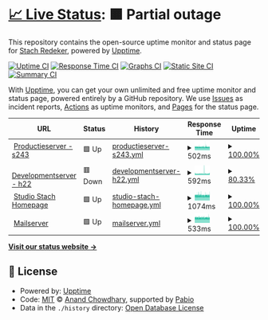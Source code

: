 # [📈 Live Status](https://demo.upptime.js.org): <!--live status--> **🟧 Partial outage**

This repository contains the open-source uptime monitor and status page for [Stach Redeker](www.stachredeker.nl), powered by [Upptime](https://github.com/upptime/upptime).

[![Uptime CI](https://github.com/StachRedeker/uptime/workflows/Uptime%20CI/badge.svg)](https://github.com/StachRedeker/uptime/actions?query=workflow%3A%22Uptime+CI%22)
[![Response Time CI](https://github.com/StachRedeker/uptime/workflows/Response%20Time%20CI/badge.svg)](https://github.com/StachRedeker/uptime/actions?query=workflow%3A%22Response+Time+CI%22)
[![Graphs CI](https://github.com/StachRedeker/uptime/workflows/Graphs%20CI/badge.svg)](https://github.com/StachRedeker/uptime/actions?query=workflow%3A%22Graphs+CI%22)
[![Static Site CI](https://github.com/StachRedeker/uptime/workflows/Static%20Site%20CI/badge.svg)](https://github.com/StachRedeker/uptime/actions?query=workflow%3A%22Static+Site+CI%22)
[![Summary CI](https://github.com/StachRedeker/uptime/workflows/Summary%20CI/badge.svg)](https://github.com/StachRedeker/uptime/actions?query=workflow%3A%22Summary+CI%22)

With [Upptime](https://upptime.js.org), you can get your own unlimited and free uptime monitor and status page, powered entirely by a GitHub repository. We use [Issues](https://github.com/StachRedeker/uptime/issues) as incident reports, [Actions](https://github.com/StachRedeker/uptime/actions) as uptime monitors, and [Pages](https://demo.upptime.js.org) for the status page.

<!--start: status pages-->
<!-- This summary is generated by Upptime (https://github.com/upptime/upptime) -->
<!-- Do not edit this manually, your changes will be overwritten -->
<!-- prettier-ignore -->
| URL | Status | History | Response Time | Uptime |
| --- | ------ | ------- | ------------- | ------ |
| <img alt="" src="https://icons.duckduckgo.com/ip3/s243.webhostingserver.nl.ico" height="13"> [Productieserver - s243](https://s243.webhostingserver.nl) | 🟩 Up | [productieserver-s243.yml](https://github.com/StachRedeker/uptime/commits/HEAD/history/productieserver-s243.yml) | <details><summary><img alt="Response time graph" src="./graphs/productieserver-s243/response-time-week.png" height="20"> 502ms</summary><br><a href="https://status.studiostach.nl/history/productieserver-s243"><img alt="Response time 502" src="https://img.shields.io/endpoint?url=https%3A%2F%2Fraw.githubusercontent.com%2FStachRedeker%2Fuptime%2FHEAD%2Fapi%2Fproductieserver-s243%2Fresponse-time.json"></a><br><a href="https://status.studiostach.nl/history/productieserver-s243"><img alt="24-hour response time 483" src="https://img.shields.io/endpoint?url=https%3A%2F%2Fraw.githubusercontent.com%2FStachRedeker%2Fuptime%2FHEAD%2Fapi%2Fproductieserver-s243%2Fresponse-time-day.json"></a><br><a href="https://status.studiostach.nl/history/productieserver-s243"><img alt="7-day response time 502" src="https://img.shields.io/endpoint?url=https%3A%2F%2Fraw.githubusercontent.com%2FStachRedeker%2Fuptime%2FHEAD%2Fapi%2Fproductieserver-s243%2Fresponse-time-week.json"></a><br><a href="https://status.studiostach.nl/history/productieserver-s243"><img alt="30-day response time 503" src="https://img.shields.io/endpoint?url=https%3A%2F%2Fraw.githubusercontent.com%2FStachRedeker%2Fuptime%2FHEAD%2Fapi%2Fproductieserver-s243%2Fresponse-time-month.json"></a><br><a href="https://status.studiostach.nl/history/productieserver-s243"><img alt="1-year response time 502" src="https://img.shields.io/endpoint?url=https%3A%2F%2Fraw.githubusercontent.com%2FStachRedeker%2Fuptime%2FHEAD%2Fapi%2Fproductieserver-s243%2Fresponse-time-year.json"></a></details> | <details><summary><a href="https://status.studiostach.nl/history/productieserver-s243">100.00%</a></summary><a href="https://status.studiostach.nl/history/productieserver-s243"><img alt="All-time uptime 100.00%" src="https://img.shields.io/endpoint?url=https%3A%2F%2Fraw.githubusercontent.com%2FStachRedeker%2Fuptime%2FHEAD%2Fapi%2Fproductieserver-s243%2Fuptime.json"></a><br><a href="https://status.studiostach.nl/history/productieserver-s243"><img alt="24-hour uptime 100.00%" src="https://img.shields.io/endpoint?url=https%3A%2F%2Fraw.githubusercontent.com%2FStachRedeker%2Fuptime%2FHEAD%2Fapi%2Fproductieserver-s243%2Fuptime-day.json"></a><br><a href="https://status.studiostach.nl/history/productieserver-s243"><img alt="7-day uptime 100.00%" src="https://img.shields.io/endpoint?url=https%3A%2F%2Fraw.githubusercontent.com%2FStachRedeker%2Fuptime%2FHEAD%2Fapi%2Fproductieserver-s243%2Fuptime-week.json"></a><br><a href="https://status.studiostach.nl/history/productieserver-s243"><img alt="30-day uptime 100.00%" src="https://img.shields.io/endpoint?url=https%3A%2F%2Fraw.githubusercontent.com%2FStachRedeker%2Fuptime%2FHEAD%2Fapi%2Fproductieserver-s243%2Fuptime-month.json"></a><br><a href="https://status.studiostach.nl/history/productieserver-s243"><img alt="1-year uptime 100.00%" src="https://img.shields.io/endpoint?url=https%3A%2F%2Fraw.githubusercontent.com%2FStachRedeker%2Fuptime%2FHEAD%2Fapi%2Fproductieserver-s243%2Fuptime-year.json"></a></details>
| <img alt="" src="https://icons.duckduckgo.com/ip3/h22.mijn.host.ico" height="13"> [Developmentserver - h22](https://h22.mijn.host) | 🟥 Down | [developmentserver-h22.yml](https://github.com/StachRedeker/uptime/commits/HEAD/history/developmentserver-h22.yml) | <details><summary><img alt="Response time graph" src="./graphs/developmentserver-h22/response-time-week.png" height="20"> 592ms</summary><br><a href="https://status.studiostach.nl/history/developmentserver-h22"><img alt="Response time 550" src="https://img.shields.io/endpoint?url=https%3A%2F%2Fraw.githubusercontent.com%2FStachRedeker%2Fuptime%2FHEAD%2Fapi%2Fdevelopmentserver-h22%2Fresponse-time.json"></a><br><a href="https://status.studiostach.nl/history/developmentserver-h22"><img alt="24-hour response time 587" src="https://img.shields.io/endpoint?url=https%3A%2F%2Fraw.githubusercontent.com%2FStachRedeker%2Fuptime%2FHEAD%2Fapi%2Fdevelopmentserver-h22%2Fresponse-time-day.json"></a><br><a href="https://status.studiostach.nl/history/developmentserver-h22"><img alt="7-day response time 592" src="https://img.shields.io/endpoint?url=https%3A%2F%2Fraw.githubusercontent.com%2FStachRedeker%2Fuptime%2FHEAD%2Fapi%2Fdevelopmentserver-h22%2Fresponse-time-week.json"></a><br><a href="https://status.studiostach.nl/history/developmentserver-h22"><img alt="30-day response time 559" src="https://img.shields.io/endpoint?url=https%3A%2F%2Fraw.githubusercontent.com%2FStachRedeker%2Fuptime%2FHEAD%2Fapi%2Fdevelopmentserver-h22%2Fresponse-time-month.json"></a><br><a href="https://status.studiostach.nl/history/developmentserver-h22"><img alt="1-year response time 550" src="https://img.shields.io/endpoint?url=https%3A%2F%2Fraw.githubusercontent.com%2FStachRedeker%2Fuptime%2FHEAD%2Fapi%2Fdevelopmentserver-h22%2Fresponse-time-year.json"></a></details> | <details><summary><a href="https://status.studiostach.nl/history/developmentserver-h22">80.33%</a></summary><a href="https://status.studiostach.nl/history/developmentserver-h22"><img alt="All-time uptime 97.21%" src="https://img.shields.io/endpoint?url=https%3A%2F%2Fraw.githubusercontent.com%2FStachRedeker%2Fuptime%2FHEAD%2Fapi%2Fdevelopmentserver-h22%2Fuptime.json"></a><br><a href="https://status.studiostach.nl/history/developmentserver-h22"><img alt="24-hour uptime 85.13%" src="https://img.shields.io/endpoint?url=https%3A%2F%2Fraw.githubusercontent.com%2FStachRedeker%2Fuptime%2FHEAD%2Fapi%2Fdevelopmentserver-h22%2Fuptime-day.json"></a><br><a href="https://status.studiostach.nl/history/developmentserver-h22"><img alt="7-day uptime 80.33%" src="https://img.shields.io/endpoint?url=https%3A%2F%2Fraw.githubusercontent.com%2FStachRedeker%2Fuptime%2FHEAD%2Fapi%2Fdevelopmentserver-h22%2Fuptime-week.json"></a><br><a href="https://status.studiostach.nl/history/developmentserver-h22"><img alt="30-day uptime 93.50%" src="https://img.shields.io/endpoint?url=https%3A%2F%2Fraw.githubusercontent.com%2FStachRedeker%2Fuptime%2FHEAD%2Fapi%2Fdevelopmentserver-h22%2Fuptime-month.json"></a><br><a href="https://status.studiostach.nl/history/developmentserver-h22"><img alt="1-year uptime 97.21%" src="https://img.shields.io/endpoint?url=https%3A%2F%2Fraw.githubusercontent.com%2FStachRedeker%2Fuptime%2FHEAD%2Fapi%2Fdevelopmentserver-h22%2Fuptime-year.json"></a></details>
| <img alt="" src="https://icons.duckduckgo.com/ip3/www.studiostach.nl.ico" height="13"> [Studio Stach Homepage](https://www.studiostach.nl/) | 🟩 Up | [studio-stach-homepage.yml](https://github.com/StachRedeker/uptime/commits/HEAD/history/studio-stach-homepage.yml) | <details><summary><img alt="Response time graph" src="./graphs/studio-stach-homepage/response-time-week.png" height="20"> 1074ms</summary><br><a href="https://status.studiostach.nl/history/studio-stach-homepage"><img alt="Response time 1074" src="https://img.shields.io/endpoint?url=https%3A%2F%2Fraw.githubusercontent.com%2FStachRedeker%2Fuptime%2FHEAD%2Fapi%2Fstudio-stach-homepage%2Fresponse-time.json"></a><br><a href="https://status.studiostach.nl/history/studio-stach-homepage"><img alt="24-hour response time 1065" src="https://img.shields.io/endpoint?url=https%3A%2F%2Fraw.githubusercontent.com%2FStachRedeker%2Fuptime%2FHEAD%2Fapi%2Fstudio-stach-homepage%2Fresponse-time-day.json"></a><br><a href="https://status.studiostach.nl/history/studio-stach-homepage"><img alt="7-day response time 1074" src="https://img.shields.io/endpoint?url=https%3A%2F%2Fraw.githubusercontent.com%2FStachRedeker%2Fuptime%2FHEAD%2Fapi%2Fstudio-stach-homepage%2Fresponse-time-week.json"></a><br><a href="https://status.studiostach.nl/history/studio-stach-homepage"><img alt="30-day response time 1085" src="https://img.shields.io/endpoint?url=https%3A%2F%2Fraw.githubusercontent.com%2FStachRedeker%2Fuptime%2FHEAD%2Fapi%2Fstudio-stach-homepage%2Fresponse-time-month.json"></a><br><a href="https://status.studiostach.nl/history/studio-stach-homepage"><img alt="1-year response time 1074" src="https://img.shields.io/endpoint?url=https%3A%2F%2Fraw.githubusercontent.com%2FStachRedeker%2Fuptime%2FHEAD%2Fapi%2Fstudio-stach-homepage%2Fresponse-time-year.json"></a></details> | <details><summary><a href="https://status.studiostach.nl/history/studio-stach-homepage">100.00%</a></summary><a href="https://status.studiostach.nl/history/studio-stach-homepage"><img alt="All-time uptime 100.00%" src="https://img.shields.io/endpoint?url=https%3A%2F%2Fraw.githubusercontent.com%2FStachRedeker%2Fuptime%2FHEAD%2Fapi%2Fstudio-stach-homepage%2Fuptime.json"></a><br><a href="https://status.studiostach.nl/history/studio-stach-homepage"><img alt="24-hour uptime 100.00%" src="https://img.shields.io/endpoint?url=https%3A%2F%2Fraw.githubusercontent.com%2FStachRedeker%2Fuptime%2FHEAD%2Fapi%2Fstudio-stach-homepage%2Fuptime-day.json"></a><br><a href="https://status.studiostach.nl/history/studio-stach-homepage"><img alt="7-day uptime 100.00%" src="https://img.shields.io/endpoint?url=https%3A%2F%2Fraw.githubusercontent.com%2FStachRedeker%2Fuptime%2FHEAD%2Fapi%2Fstudio-stach-homepage%2Fuptime-week.json"></a><br><a href="https://status.studiostach.nl/history/studio-stach-homepage"><img alt="30-day uptime 100.00%" src="https://img.shields.io/endpoint?url=https%3A%2F%2Fraw.githubusercontent.com%2FStachRedeker%2Fuptime%2FHEAD%2Fapi%2Fstudio-stach-homepage%2Fuptime-month.json"></a><br><a href="https://status.studiostach.nl/history/studio-stach-homepage"><img alt="1-year uptime 100.00%" src="https://img.shields.io/endpoint?url=https%3A%2F%2Fraw.githubusercontent.com%2FStachRedeker%2Fuptime%2FHEAD%2Fapi%2Fstudio-stach-homepage%2Fuptime-year.json"></a></details>
| <img alt="" src="https://icons.duckduckgo.com/ip3/mail.antagonist.nl.ico" height="13"> [Mailserver](https://mail.antagonist.nl/) | 🟩 Up | [mailserver.yml](https://github.com/StachRedeker/uptime/commits/HEAD/history/mailserver.yml) | <details><summary><img alt="Response time graph" src="./graphs/mailserver/response-time-week.png" height="20"> 533ms</summary><br><a href="https://status.studiostach.nl/history/mailserver"><img alt="Response time 534" src="https://img.shields.io/endpoint?url=https%3A%2F%2Fraw.githubusercontent.com%2FStachRedeker%2Fuptime%2FHEAD%2Fapi%2Fmailserver%2Fresponse-time.json"></a><br><a href="https://status.studiostach.nl/history/mailserver"><img alt="24-hour response time 524" src="https://img.shields.io/endpoint?url=https%3A%2F%2Fraw.githubusercontent.com%2FStachRedeker%2Fuptime%2FHEAD%2Fapi%2Fmailserver%2Fresponse-time-day.json"></a><br><a href="https://status.studiostach.nl/history/mailserver"><img alt="7-day response time 533" src="https://img.shields.io/endpoint?url=https%3A%2F%2Fraw.githubusercontent.com%2FStachRedeker%2Fuptime%2FHEAD%2Fapi%2Fmailserver%2Fresponse-time-week.json"></a><br><a href="https://status.studiostach.nl/history/mailserver"><img alt="30-day response time 536" src="https://img.shields.io/endpoint?url=https%3A%2F%2Fraw.githubusercontent.com%2FStachRedeker%2Fuptime%2FHEAD%2Fapi%2Fmailserver%2Fresponse-time-month.json"></a><br><a href="https://status.studiostach.nl/history/mailserver"><img alt="1-year response time 534" src="https://img.shields.io/endpoint?url=https%3A%2F%2Fraw.githubusercontent.com%2FStachRedeker%2Fuptime%2FHEAD%2Fapi%2Fmailserver%2Fresponse-time-year.json"></a></details> | <details><summary><a href="https://status.studiostach.nl/history/mailserver">100.00%</a></summary><a href="https://status.studiostach.nl/history/mailserver"><img alt="All-time uptime 100.00%" src="https://img.shields.io/endpoint?url=https%3A%2F%2Fraw.githubusercontent.com%2FStachRedeker%2Fuptime%2FHEAD%2Fapi%2Fmailserver%2Fuptime.json"></a><br><a href="https://status.studiostach.nl/history/mailserver"><img alt="24-hour uptime 100.00%" src="https://img.shields.io/endpoint?url=https%3A%2F%2Fraw.githubusercontent.com%2FStachRedeker%2Fuptime%2FHEAD%2Fapi%2Fmailserver%2Fuptime-day.json"></a><br><a href="https://status.studiostach.nl/history/mailserver"><img alt="7-day uptime 100.00%" src="https://img.shields.io/endpoint?url=https%3A%2F%2Fraw.githubusercontent.com%2FStachRedeker%2Fuptime%2FHEAD%2Fapi%2Fmailserver%2Fuptime-week.json"></a><br><a href="https://status.studiostach.nl/history/mailserver"><img alt="30-day uptime 100.00%" src="https://img.shields.io/endpoint?url=https%3A%2F%2Fraw.githubusercontent.com%2FStachRedeker%2Fuptime%2FHEAD%2Fapi%2Fmailserver%2Fuptime-month.json"></a><br><a href="https://status.studiostach.nl/history/mailserver"><img alt="1-year uptime 100.00%" src="https://img.shields.io/endpoint?url=https%3A%2F%2Fraw.githubusercontent.com%2FStachRedeker%2Fuptime%2FHEAD%2Fapi%2Fmailserver%2Fuptime-year.json"></a></details>

<!--end: status pages-->

[**Visit our status website →**](https://demo.upptime.js.org)

## 📄 License

- Powered by: [Upptime](https://github.com/upptime/upptime)
- Code: [MIT](./LICENSE) © [Anand Chowdhary](https://anandchowdhary.com), supported by [Pabio](https://pabio.com)
- Data in the `./history` directory: [Open Database License](https://opendatacommons.org/licenses/odbl/1-0/)

